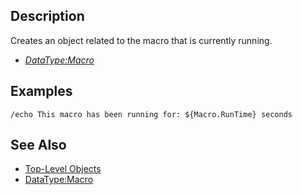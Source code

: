 ## Description

Creates an object related to the macro that is currently running.

-   *[DataType:Macro](../data-types/datatype-macro.md)*

## Examples

`/echo This macro has been running for: ${Macro.RunTime} seconds`

## See Also

-   [Top-Level Objects](top-level-objects.md)
-   [DataType:Macro](../data-types/datatype-macro.md)


